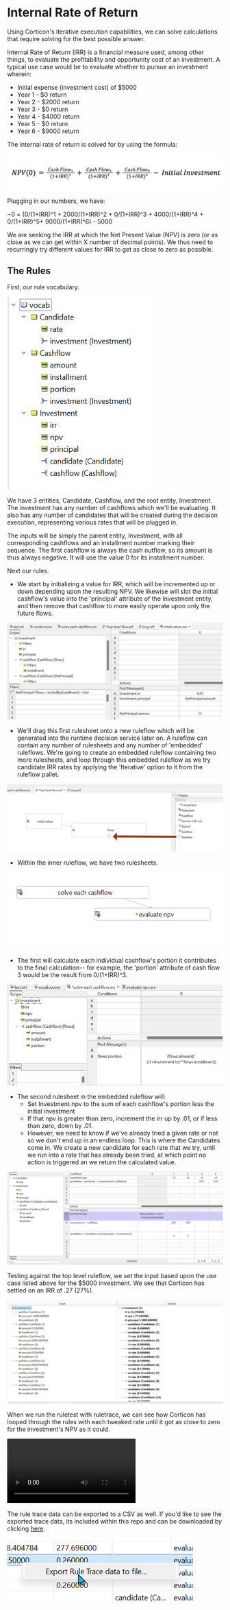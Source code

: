 #  Internal Rate of Return

Using Corticon's iterative execution capabilities, we can solve calculations that require solving for the best possible answer. 

Internal Rate of Return (IRR) is a financial measure used, among other things, to evaluate the profitability and opportunity cost of an investment. A typical use case would be to evaluate whether to pursue an investment wherein:

* Initial expense (investment cost) of $5000
* Year 1 - $0 return
* Year 2 - $2000 return
* Year 3 - $0 return
* Year 4 - $4000 return
* Year 5 - $0 return
* Year 6 - $9000 return

The internal rate of return is solved for by using the formula:

![Alt text](images/internal-rate-of-return-main-formula-1-1536x256.jpg)

Plugging in our numbers, we have: 

~0 = (0/(1+IRR)^1 + 2000/(1+IRR)^2 + 0/(1+IRR)^3 + 4000/(1+IRR)^4 + 0/(1+IRR)^5+ 9000/(1+IRR)^6) - 5000

We are seeking the IRR at which the Net Present Value (NPV) is zero (or as close as we can get within X number of decimal points). We thus need to recurringly try different values for IRR to get as close to zero as possible. 

## The Rules

First, our rule vocabulary. 

![Rule Vocabulary](images/vocabulary.png)

We have 3 entities, Candidate, Cashflow, and the root entity, Investment. The investment has any number of cashflows which we'll be evaluating. It also has any number of candidates that will be created during the decision execution, representing various rates that will be plugged in. 

The inputs will be simply the parent entity, Investment, with all corresponding cashflows and an installment number marking their sequence. The first cashflow is always the cash outflow, so its amount is thus always negative. It will use the value 0 for its installment number. 

Next our rules. 

* We start by initializing a value for IRR, which will be incremented up or down depending upon the resulting NPV. We likewise will slot the initial cashflow's value into the 'principal' attribute of the Investment entity, and then remove that cashflow to more easily operate upon only the future flows. 

![Rulesheet 1](images/init.png)

* We'll drag this first rulesheet onto a new ruleflow which will be generated into the runtime decision service later on. A ruleflow can contain any number of rulesheets and any number of 'embedded' ruleflows. We're going to create an embedded ruleflow containing two more rulesheets, and loop through this embedded ruleflow as we try candidate IRR rates by applying the 'Iterative' option to it from the ruleflow pallet. 

![top loop](<images/top loop.png>)

* Within the inner ruleflow, we have two rulesheets.
  
![inner flow](<images/inner flow.png>)
  
*  The first will calculate each individual cashflow's portion it contributes to the final calculation-- for example, the 'portion' attribute of cash flow 3 would be the result from 0/(1+IRR)^3.

![calculate each flow](<images/calculate each flow.png>)

* The second rulesheet in the embedded ruleflow will:
  * Set Investment.npv to the sum of each cashflow's portion less the initial investment
  * If that npv is greater than zero, increment the irr up by .01, or if less than zero, down by .01. 
  * However, we need to know if we've already tried a given rate or not so we don't end up in an endless loop. This is where the Candidates come in. We create a new candidate for each rate that we try, until we run into a rate that has already been tried, at which point no action is triggered an we return the calculated value. 

![evaluate npv](<images/evaluate npv.png>)

Testing against the top level ruleflow, we set the input based upon the use case listed above for the $5000 investment. We see that Corticon has settled on an IRR of .27 (27%).

![test](images/test.png)

When we run the ruletest with ruletrace, we can see how Corticon has looped through the rules with each tweaked rate until it got as close to zero for the investment's NPV as it could. 

<video src="images/WinCam-2024-01-17-%5B17-57-42%5D.mp4" controls title="Title"></video>

The rule trace data can be exported to a CSV as well. If you'd like to see the exported trace data, its included within this repo and can be downloaded by clicking [here](images/ruletrace.csv). 

![Alt text](images/trace.png)